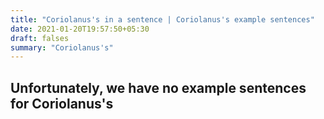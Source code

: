 ```yaml
---
title: "Coriolanus's in a sentence | Coriolanus's example sentences"
date: 2021-01-20T19:57:50+05:30
draft: falses
summary: "Coriolanus's"
---
```

## Unfortunately, we have no example sentences for Coriolanus's                 
